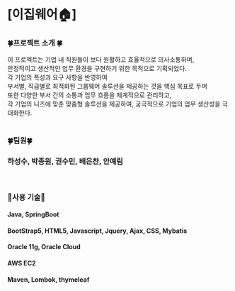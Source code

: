 [이집웨어🏠]
=============

### 🍀프로젝트 소개 🍀

이 프로젝트는 기업 내 직원들이 보다 원활하고 효율적으로 의사소통하며,  
안정적이고 생산적인 업무 환경을 구현하기 위한 목적으로 기획되었다.  
각 기업의 특성과 요구 사항을 반영하여  
부서별, 직급별로 최적화된 그룹웨어 솔루션을 제공하는 것을 핵심 목표로 두며  
또한 다양한 부서 간의 소통과 업무 흐름을 체계적으로 관리하고,<br>
각 기업의 니즈에 맞춘 맞춤형 솔루션을 제공하여, 궁극적으로 기업의 업무 생산성을 극대화한다.  
<br>

### 🍀팀원🍀
### 하성수, 박종원, 권수민, 배은찬, 안예림

<br>

### 🌈사용 기술🌈
  
#### Java, SpringBoot<br>
#### BootStrap5, HTML5, Javascript, Jquery, Ajax, CSS, Mybatis <br>
#### Oracle 11g, Oracle Cloud<br>
#### AWS EC2<br>
#### Maven, Lombok, thymeleaf<br>








  

